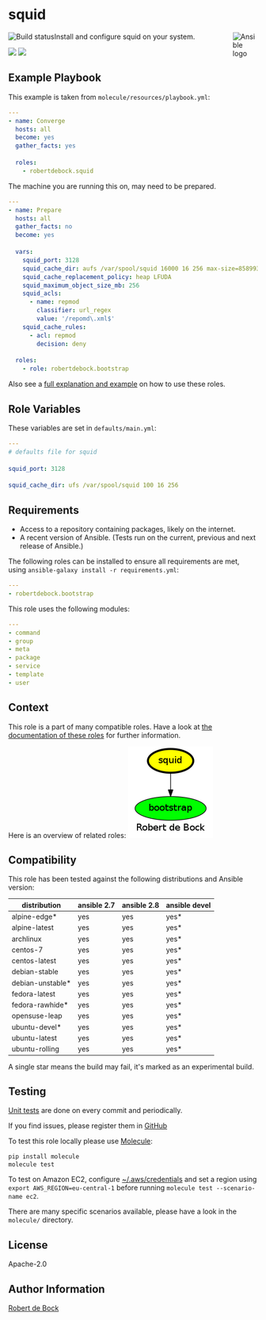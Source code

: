 squid
=========

<img src="https://docs.ansible.com/ansible-tower/3.2.4/html_ja/installandreference/_static/images/logo_invert.png" width="10%" height="10%" alt="Ansible logo" align="right"/>
<a href="https://travis-ci.org/robertdebock/ansible-role-squid"><img src="https://travis-ci.org/robertdebock/ansible-role-squid.svg?branch=master" alt="Build status" align="left"/></a>

Install and configure squid on your system.

<img src="https://img.shields.io/ansible/role/d/35939"/>
<img src="https://img.shields.io/ansible/quality/35939"/>

Example Playbook
----------------

This example is taken from `molecule/resources/playbook.yml`:
```yaml
---
- name: Converge
  hosts: all
  become: yes
  gather_facts: yes

  roles:
    - robertdebock.squid
```

The machine you are running this on, may need to be prepared.
```yaml
---
- name: Prepare
  hosts: all
  gather_facts: no
  become: yes

  vars:
    squid_port: 3128
    squid_cache_dir: aufs /var/spool/squid 16000 16 256 max-size=8589934592
    squid_cache_replacement_policy: heap LFUDA
    squid_maximum_object_size_mb: 256
    squid_acls:
      - name: repmod
        classifier: url_regex
        value: '/repomd\.xml$'
    squid_cache_rules:
      - acl: repmod
        decision: deny

  roles:
    - role: robertdebock.bootstrap
```

Also see a [full explanation and example](https://robertdebock.nl/how-to-use-these-roles.html) on how to use these roles.

Role Variables
--------------

These variables are set in `defaults/main.yml`:
```yaml
---
# defaults file for squid

squid_port: 3128

squid_cache_dir: ufs /var/spool/squid 100 16 256
```

Requirements
------------

- Access to a repository containing packages, likely on the internet.
- A recent version of Ansible. (Tests run on the current, previous and next release of Ansible.)

The following roles can be installed to ensure all requirements are met, using `ansible-galaxy install -r requirements.yml`:

```yaml
---
- robertdebock.bootstrap

```

This role uses the following modules:
```yaml
---
- command
- group
- meta
- package
- service
- template
- user
```

Context
-------

This role is a part of many compatible roles. Have a look at [the documentation of these roles](https://robertdebock.nl/) for further information.

Here is an overview of related roles:
![dependencies](https://raw.githubusercontent.com/robertdebock/drawings/artifacts/squid.png "Dependency")


Compatibility
-------------

This role has been tested against the following distributions and Ansible version:

|distribution|ansible 2.7|ansible 2.8|ansible devel|
|------------|-----------|-----------|-------------|
|alpine-edge*|yes|yes|yes*|
|alpine-latest|yes|yes|yes*|
|archlinux|yes|yes|yes*|
|centos-7|yes|yes|yes*|
|centos-latest|yes|yes|yes*|
|debian-stable|yes|yes|yes*|
|debian-unstable*|yes|yes|yes*|
|fedora-latest|yes|yes|yes*|
|fedora-rawhide*|yes|yes|yes*|
|opensuse-leap|yes|yes|yes*|
|ubuntu-devel*|yes|yes|yes*|
|ubuntu-latest|yes|yes|yes*|
|ubuntu-rolling|yes|yes|yes*|

A single star means the build may fail, it's marked as an experimental build.




Testing
-------

[Unit tests](https://travis-ci.org/robertdebock/ansible-role-squid) are done on every commit and periodically.

If you find issues, please register them in [GitHub](https://github.com/robertdebock/ansible-role-squid/issues)

To test this role locally please use [Molecule](https://github.com/ansible/molecule):
```
pip install molecule
molecule test
```

To test on Amazon EC2, configure [~/.aws/credentials](https://docs.aws.amazon.com/sdk-for-java/v1/developer-guide/credentials.html) and set a region using `export AWS_REGION=eu-central-1` before running `molecule test --scenario-name ec2`.

There are many specific scenarios available, please have a look in the `molecule/` directory.

License
-------

Apache-2.0


Author Information
------------------

[Robert de Bock](https://robertdebock.nl/)

